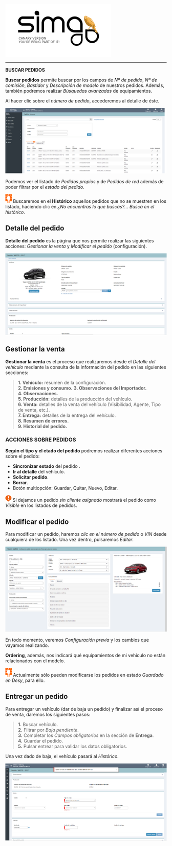![sima2](images/es-ES_simacanaryversionbn.png)  
  
---  
  
**BUSCAR PEDIDOS**  

**Buscar pedidos** permite buscar por los campos de _Nº de pedido_, _Nº de comisión_, _Bastidor_ y _Descripción de modelo_ de nuestros pedidos.  Además, también podremos realizar _Búsquedas avanzadas_ de equipamientos. 
  
Al hacer clic sobre el _número de pedido_, accederemos al detalle de éste.
   

![Buscador](images/es-ES_Ordering_OrdersSearch_main.png)     
 
Podemos ver el listado de _Pedidos propios_ y de _Pedidos de red_ además de poder filtrar por el _estado del pedido_. 

![Idea](images/es-ES_idea.png) Buscaremos en el **Histórico** aquellos pedidos que no se muestren en los listado,  haciendo clic en _¿No encuentras lo que buscas?... Busca en el histórico_.    
  
## Detalle del pedido    
  
**Detalle del pedido** es la página que nos permite realizar las siguientes acciones: _Gestionar la venta_ y _Modificar el pedido_ (configuración).  



![](Images/es-ES_Ordering_OrderManagementDetails.png)

  
## Gestionar la venta 
  
**Gestionar la venta** es el proceso que realizaremos desde el _Detalle del vehículo_  mediante la consulta de la información del pedido en las siguientes secciones:  
  
>**1. Vehículo:** resumen de la configuración.     
>**2. Emisiones y consumo.** 
>**3. Observaciones del Importador.**  
>**4. Observaciones.**   
>**5. Producción:** detalles de la producción del vehículo.    
>**6. Venta:** detalles de la venta del vehículo (Visibilidad, Agente, Tipo de venta, etc.).    
>**7. Entrega:** detalles de la entrega del vehículo.      
>**8. Resumen de errores.**  
>**9. Historial del pedido.**     
  
### ACCIONES SOBRE PEDIDOS 
  
**Según el tipo y el etado del pedido** podremos realizar diferentes acciones sobre el pedido:  
  
  - **Sincronizar estado** del pedido  .  
  - **Ir al detalle** del vehículo.  
  - **Solicitar pedido**.  
  - **Borrar**.   
  - Botón multiopción: Guardar, Quitar, Nuevo, Editar.
  
   

![Recuerde](Images/es-ES_remember.png) Si dejamos un pedido _sin cliente asignado_ mostrará el pedido como _Visible_ en los listados de pedidos.    
  
  
## Modificar el pedido   
  
Para modificar un pedido, haremos _clic en el número de pedido_ o _VIN_ desde cualquiera de los listado. Una vez dentro, pulsaremos _Editar_.     
  

![](Images/es-ES_EditingOrderDetailPage.png)


En todo momento, veremos _Configuración previa_  y los cambios que vayamos realizando.   
  
**Ordering**, además, nos indicará qué equipamientos de mi vehículo no están relacionados con el modelo.
  
  
![Recuerde](images/es-ES_idea.png) Actualmente sólo pueden modificarse los pedidos  en estado _Guardado en Desy_, para ello.  
  
    
  
## Entregar un pedido  
  
Para entregar un vehículo (dar de baja un pedido) y finalizar así el proceso de venta, daremos los siguientes pasos:  
  
  >**1.** Buscar vehículo.      
 >  **2.**  Filtrar por _Baja pendiente_.  
 > **3.** Completar los _Campos obligatorios_ en la sección de **Entrega**.  
 > **4.** Guardar el pedido.  
 >**5.** Pulsar entrear para validar los datos obligatorios.  
  
 Una vez dado de baja, el vehículo pasará al _Histórico_.    

![](Images/es-ES_Ordering_CompleteDelivery.png)
  



   

 

     




